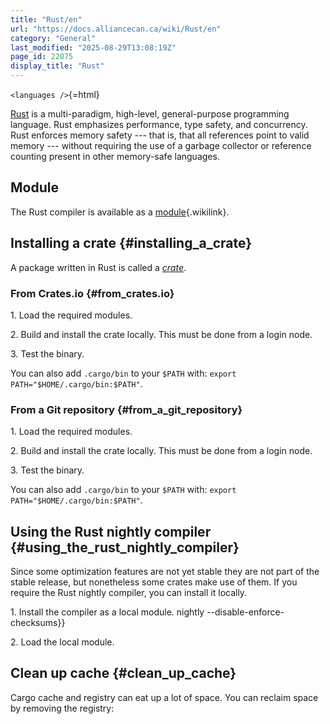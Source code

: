 ```yaml
---
title: "Rust/en"
url: "https://docs.alliancecan.ca/wiki/Rust/en"
category: "General"
last_modified: "2025-08-29T13:08:19Z"
page_id: 22075
display_title: "Rust"
---
```


`<languages />`{=html}

[Rust](https://www.rust-lang.org/) is a multi-paradigm, high-level, general-purpose programming language. Rust emphasizes performance, type safety, and concurrency. Rust enforces memory safety --- that is, that all references point to valid memory --- without requiring the use of a garbage collector or reference counting present in other memory-safe languages.

## Module

The Rust compiler is available as a [module](https://docs.alliancecan.ca/Utiliser_des_modules/en "module"){.wikilink}.

## Installing a crate {#installing_a_crate}

A package written in Rust is called a [*crate*](https://doc.rust-lang.org/book/ch07-01-packages-and-crates.html).

### From Crates.io {#from_crates.io}

1\. Load the required modules.

2\. Build and install the crate locally. This must be done from a login node.

3\. Test the binary.

You can also add `.cargo/bin` to your `$PATH` with: `export PATH="$HOME/.cargo/bin:$PATH"`.

### From a Git repository {#from_a_git_repository}

1\. Load the required modules.

2\. Build and install the crate locally. This must be done from a login node.

3\. Test the binary.

You can also add `.cargo/bin` to your `$PATH` with: `export PATH="$HOME/.cargo/bin:$PATH"`.

## Using the Rust nightly compiler {#using_the_rust_nightly_compiler}

Since some optimization features are not yet stable they are not part of the stable release, but nonetheless some crates make use of them. If you require the Rust nightly compiler, you can install it locally.

1\. Install the compiler as a local module. nightly \--disable-enforce-checksums}}

2\. Load the local module.

## Clean up cache {#clean_up_cache}

Cargo cache and registry can eat up a lot of space. You can reclaim space by removing the registry:
